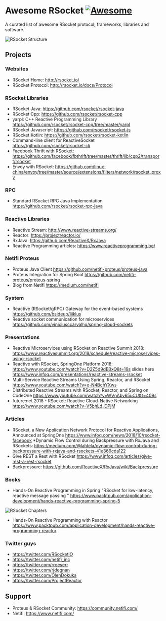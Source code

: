 # Awesome RSocket [![Awesome](https://awesome.re/badge.svg)](https://awesome.re)

A curated list of awesome RSocket protocol, frameworks, libraries and software.

![RSocket Structure](https://github.com/linux-china/awesome-rsocket/raw/master/images/structure.png)


## Projects

### Websites

* RSocket Home: http://rsocket.io/
* RSocket Protocol: http://rsocket.io/docs/Protocol

### RSocket Libraries

* RSocket Java: https://github.com/rsocket/rsocket-java
* RSocket Cpp: https://github.com/rsocket/rsocket-cpp
* yarpl: C++ Reactive Programming Library  https://github.com/rsocket/rsocket-cpp/tree/master/yarpl
* RSocket Javascript: https://github.com/rsocket/rsocket-js
* RSocket Kotlin: https://github.com/rsocket/rsocket-kotlin
* Command-line client for ReactiveSocket https://github.com/rsocket/rsocket-cli
* Facebook Thrift with RSocket: https://github.com/facebook/fbthrift/tree/master/thrift/lib/cpp2/transport/rsocket
* Envoy with RSocket: https://github.com/linux-china/envoy/tree/master/source/extensions/filters/network/rsocket_proxy

### RPC

* Standard RSocket RPC Java Implementation https://github.com/rsocket/rsocket-rpc-java

### Reactive Libraries

* Reactive Stream: http://www.reactive-streams.org/
* Reactor: https://projectreactor.io/
* RxJava: https://github.com/ReactiveX/RxJava
* Reactive Programming articles: https://www.reactiveprogramming.be/

### Netifi Proteus

* Proteus Java Client https://github.com/netifi-proteus/proteus-java 
* Proteus Integration for Spring Boot https://github.com/netifi-proteus/proteus-spring
* Blog from Netifi https://medium.com/netifi

### System

* Reactive (RSocket/gRPC) Gateway for the event-based systems  https://github.com/bsideup/liiklus
* Reactive socket communication for microservices https://github.com/viniciusccarvalho/spring-cloud-sockets

### Presentations

* Reactive Microservices using RSocket on Reactive Summit 2018: https://www.reactivesummit.org/2018/schedule/reactive-microservices-using-rsocket
* Reactive with RSocket, SpringOne Platform 2018: https://www.youtube.com/watch?v=D2Z5d9dEBxQ&t=16s slides here https://www.infoq.com/presentations/reactive-streams-rsocket
* Multi-Service Reactive Streams Using Spring, Reactor, and RSocket https://www.youtube.com/watch?v=e-N4BchYXws
* Distributed Reactive Streams with RSocket, Reactor, and Spring on CodeOne https://www.youtube.com/watch?v=WVnAbv65uCU&t=409s
* future:net 2018 - RSocket: Reactive Cloud-Native Networking https://www.youtube.com/watch?v=V5bhLd_DPjM

### Articles

* RSocket, a New Application Network Protocol for Reactive Applications, Announced at SpringOne  https://www.infoq.com/news/2018/10/rsocket-facebook
*Dynamic Flow Control during Backpressure with RxJava and RSockets: https://medium.com/@lahtela/dynamic-flow-control-during-backpressure-with-rxjava-and-rsockets-41e369cda122
* Give REST a Rest with RSocket https://www.infoq.com/articles/give-rest-a-rest-rsocket
* Backpressure: https://github.com/ReactiveX/RxJava/wiki/Backpressure

### Books

* Hands-On Reactive Programming in Spring  "RSocket for low-latency, reactive message passing " https://www.packtpub.com/application-development/hands-reactive-programming-spring-5

![RSocket Chapters](https://github.com/linux-china/awesome-rsocket/raw/master/images/rsocket_chapters.png)

* Hands-On Reactive Programming with Reactor https://www.packtpub.com/application-development/hands-reactive-programming-reactor


### Twitter guys

* https://twitter.com/RSocketIO
* https://twitter.com/netifi_inc
* https://twitter.com/rroeserr
* https://twitter.com/rjdegnan
* https://twitter.com/OlehDokuka
* https://twitter.com/ProjectReactor

## Support

* Proteus & RSocket Community: https://community.netifi.com/
* Netifi: https://www.netifi.com/
